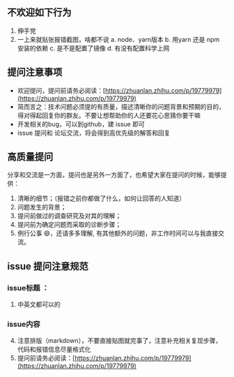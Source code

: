 
## **不欢迎如下行为**
1. 伸手党
2. 一上来就贴张报错截图，啥都不说
a. node、yarn版本
b. 用yarn 还是 npm 安装的依赖
c. 是不是配置了镜像
d. 有没有配置科学上网

## **提问注意事项**
+ 欢迎提问，提问前请务必阅读：[https://zhuanlan.zhihu.com/p/19779979](https://zhuanlan.zhihu.com/p/19779979)
+ 简而言之：技术问题必须提的有质量，描述清晰你的问题背景和预期的目的，得对得起回复你的群友。不要让想帮助你的人还要花心思猜你要干嘛
+ 开发相关的bug，可以到github，建 issue 即可
+ issue 提问和 论坛交流，将会得到高优先级的解答和回复

## **高质量提问**
分享和交流是一方面，提问也是另外一方面了，也希望大家在提问的时候，能够提供：
1. 清晰的细节；（报错之前你都做了什么，如何让回答的人知道）
2. 问题发生的背景；
3. 提问前做过的调查研究及对其的理解；
4. 提问前为确定问题而采取的诊断步骤；
5. 例行公事 😄，还请多多理解, 有其他额外的问题，非工作时间可以与我直接交流。

## **issue 提问注意规范**
### **issue标题 ：**
1. 中英文都可以的

###  **issue内容**
4. 注意排版（markdown），不要直接贴图就完事了，注意补充相关复现步骤，代码和报错信息尽量格式化
5. 提问前请务必阅读：[https://zhuanlan.zhihu.com/p/19779979](https://zhuanlan.zhihu.com/p/19779979)






